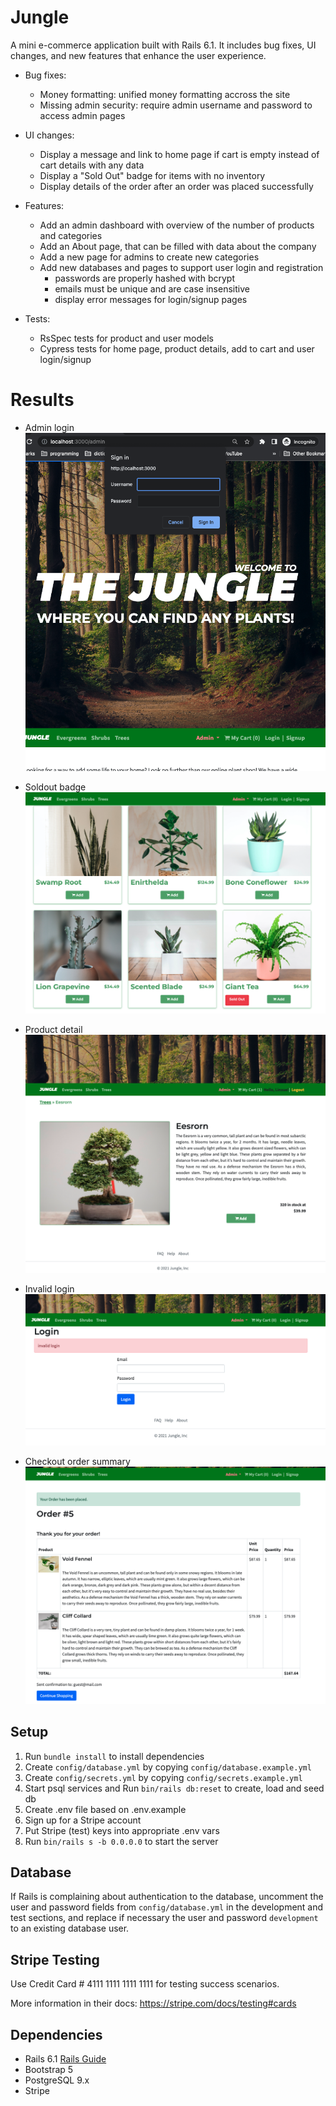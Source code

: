 # Jungle

A mini e-commerce application built with Rails 6.1. It includes bug fixes, UI changes, and new features that enhance the user experience.

- Bug fixes:
  - Money formatting: unified money formatting accross the site
  - Missing admin security: require admin username and password to access admin pages

- UI changes:
  - Display a message and link to home page if cart is empty instead of cart details with any data
  - Display a "Sold Out" badge for items with no inventory
  - Display details of the order after an order was placed successfully

- Features:
  - Add an admin dashboard with overview of the number of products and categories
  - Add an About page, that can be filled with data about the company
  - Add a new page for admins to create new categories
  - Add new databases and pages to support user login and registration
    - passwords are properly hashed with bcrypt
    - emails must be unique and are case insensitive
    - display error messages for login/signup pages

- Tests:
  - RsSpec tests for product and user models
  - Cypress tests for home page, product details, add to cart and user login/signup

# Results
- Admin login
![](https://github.com/angelren1220/jungle-rails/blob/master/docs/admin-login.png)

- Soldout badge
![](https://github.com/angelren1220/jungle-rails/blob/master/docs/sold-out-badge.png)

- Product detail
![](https://github.com/angelren1220/jungle-rails/blob/master/docs/product-detail.png)

- Invalid login
![](https://github.com/angelren1220/jungle-rails/blob/master/docs/error-message-invalid-login.png)

- Checkout order summary
![](https://github.com/angelren1220/jungle-rails/blob/master/docs/guest-checkout.png)


## Setup

1. Run `bundle install` to install dependencies
2. Create `config/database.yml` by copying `config/database.example.yml`
3. Create `config/secrets.yml` by copying `config/secrets.example.yml`
4. Start psql services and Run `bin/rails db:reset` to create, load and seed db
5. Create .env file based on .env.example
6. Sign up for a Stripe account
7. Put Stripe (test) keys into appropriate .env vars
8. Run `bin/rails s -b 0.0.0.0` to start the server

## Database

If Rails is complaining about authentication to the database, uncomment the user and password fields from `config/database.yml` in the development and test sections, and replace if necessary the user and password `development` to an existing database user.

## Stripe Testing

Use Credit Card # 4111 1111 1111 1111 for testing success scenarios.

More information in their docs: <https://stripe.com/docs/testing#cards>

## Dependencies

- Rails 6.1 [Rails Guide](http://guides.rubyonrails.org/v6.1/)
- Bootstrap 5
- PostgreSQL 9.x
- Stripe
